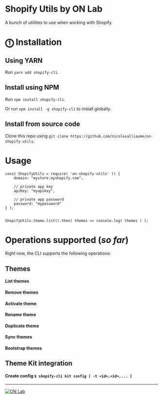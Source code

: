 # Shopify Utils by ON Lab

A bunch of utilities to use when working with Shopify.

# ⓵ Installation

## Using YARN
Run `yarn add shopify-cli`.

## Install using NPM
Run `npm install shopify-cli`.

Or run `npm install -g shopify-cli` to install globally.

## Install from source code
Clone this repo using `git clone https://github.com/nicolasalliaume/on-shopify-utils`.

# Usage

```
const ShopifyUtils = require( 'on-shopify-utils' )( {
	domain: "mystore.myshopify.com",

	// private app key
	apiKey: "myapikey", 

	// private app password				
	password: "mypassword"		
} );


ShopifyUtils.theme.list().then( themes => console.log( themes ) );
```


# Operations supported (_so far_)
Right now, the CLI supports the following operations:

## Themes

#### List themes
#### Remove themes
#### Activate theme
#### Rename theme
#### Duplicate theme
#### Sync themes
#### Bootstrap themes

## Theme Kit integration
#### Create config `$ shopify-cli kit config [ -t <id>,<id>,... ]`


--------

[![ON Lab](http://on-lab.com/on-lab.jpg)](http://on-lab.com)
